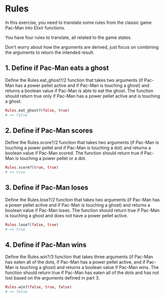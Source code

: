 # Rules

In this exercise, you need to translate some rules from the classic game Pac-Man into Elixir functions.

You have four rules to translate, all related to the game states.

Don't worry about how the arguments are derived, just focus on combining the arguments to return the intended result.

## 1. Define if Pac-Man eats a ghost
Define the Rules.eat_ghost?/2 function that takes two arguments (if Pac-Man has a power pellet active and if Pac-Man is touching a ghost) and returns a boolean value if Pac-Man is able to eat the ghost. The function should return true only if Pac-Man has a power pellet active and is touching a ghost.

```elixir
Rules.eat_ghost?(false, true)
# => false
```

## 2. Define if Pac-Man scores
Define the Rules.score?/2 function that takes two arguments (if Pac-Man is touching a power pellet and if Pac-Man is touching a dot) and returns a boolean value if Pac-Man scored. The function should return true if Pac-Man is touching a power pellet or a dot.

```elixir
Rules.score?(true, true)
# => true
```

## 3. Define if Pac-Man loses
Define the Rules.lose?/2 function that takes two arguments (if Pac-Man has a power pellet active and if Pac-Man is touching a ghost) and returns a boolean value if Pac-Man loses. The function should return true if Pac-Man is touching a ghost and does not have a power pellet active.

```elixir
Rules.lose?(false, true)
# => true
```

## 4. Define if Pac-Man wins
Define the Rules.win?/3 function that takes three arguments (if Pac-Man has eaten all of the dots, if Pac-Man has a power pellet active, and if Pac-Man is touching a ghost) and returns a boolean value if Pac-Man wins. The function should return true if Pac-Man has eaten all of the dots and has not lost based on the arguments defined in part 3.

```elixir
Rules.win?(false, true, false)
# => false
```
